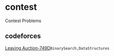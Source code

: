 # contest
Contest Problems

## codeforces
  [Leaving Auction-749D](http://codeforces.com/problemset/problem/749/D)```BinarySearch,DataStructures```
